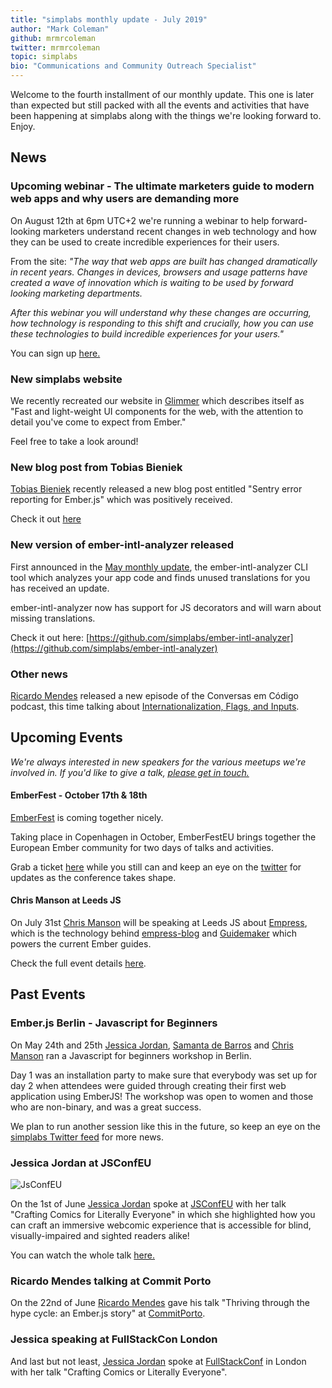 ```yaml
---
title: "simplabs monthly update - July 2019"
author: "Mark Coleman"
github: mrmrcoleman
twitter: mrmrcoleman
topic: simplabs
bio: "Communications and Community Outreach Specialist"
---
```


Welcome to the fourth installment of our monthly update. This one is later than expected but still packed with all the events and activities that have been happening at simplabs along with the things we're looking forward to. Enjoy.

<!--break-->

## News

### Upcoming webinar - The ultimate marketers guide to modern web apps and why users are demanding more

On August 12th at 6pm UTC+2 we're running a webinar to help forward-looking marketers understand recent changes in web technology and how they can be used to create incredible experiences for their users.

From the site: _"The way that web apps are built has changed dramatically in recent years. Changes in devices, browsers and usage patterns have created a wave of innovation which is waiting to be used by forward looking marketing departments._

_After this webinar you will understand why these changes are occurring, how technology is responding to this shift and crucially, how you can use these technologies to build incredible experiences for your users."_

You can sign up [here.](https://simplabs.com/webinars/modern-web/)

### New simplabs website

We recently recreated our website in [Glimmer](https://glimmerjs.com/) which describes itself as "Fast and light-weight UI components for the web, with the attention to detail you've come to expect from Ember."

Feel free to take a look around!

### New blog post from Tobias Bieniek

[Tobias Bieniek](https://twitter.com/TobiasBieniek) recently released a new blog post entitled "Sentry error reporting for Ember.js" which was positively received.

Check it out [here](https://simplabs.com/blog/2019/07/15/sentry-and-ember/)

### New version of ember-intl-analyzer released

First announced in the [May monthly update](https://simplabs.com/blog/2019/05/10/may-monthly-update), the ember-intl-analyzer CLI tool which analyzes your app code and finds unused translations for you has received an update.

ember-intl-analyzer now has support for JS decorators and will warn about missing translations.

Check it out here: [https://github.com/simplabs/ember-intl-analyzer](https://github.com/simplabs/ember-intl-analyzer)

### Other news

[Ricardo Mendes](https://twitter.com/locks) released a new episode of the Conversas em Código podcast, this time talking about [Internationalization, Flags, and Inputs](https://trello.com/c/8W25cdsV/28-episode-19-of-locks-portuguese-podcast).

## Upcoming Events

_We're always interested in new speakers for the various meetups we're involved in. If you'd like to give a talk, [please get in touch.](/contact/)_

#### EmberFest - October 17th & 18th

[EmberFest](https://emberfest.eu/) is coming together nicely.

Taking place in Copenhagen in October, EmberFestEU brings together the European Ember community for two days of talks and activities.

Grab a ticket [here](https://emberfest.eu/) while you still can and keep an eye on the [twitter](https://twitter.com/EmberFest) for updates as the conference takes shape.

#### Chris Manson at Leeds JS

On July 31st [Chris Manson](https://twitter.com/real_ate/) will be speaking at Leeds JS about [Empress](https://github.com/empress), which is the technology behind [empress-blog](https://github.com/empress/empress-blog) and [Guidemaker](https://github.com/empress/guidemaker) which powers the current Ember guides.

Check the full event details [here](https://leedsjs.com/events/2019-07-31/).

## Past Events

### Ember.js Berlin - Javascript for Beginners

On May 24th and 25th [Jessica Jordan](https://twitter.com/jjordan_dev), [Samanta de Barros](https://twitter.com/sami_dbc) and [Chris Manson](https://twitter.com/real_ate/) ran a Javascript for beginners workshop in Berlin.

Day 1 was an installation party to make sure that everybody was set up for day 2 when attendees were guided through creating their first web application using EmberJS! The workshop was open to women and those who are non-binary, and was a great success.

We plan to run another session like this in the future, so keep an eye on the [simplabs Twitter feed](https://twitter.com/simplabs) for more news.

### Jessica Jordan at JSConfEU

![JsConfEU](/assets/images/posts/2019-05-10-may-monthly-update/jsconfeu.png)

On the 1st of June [Jessica Jordan](https://twitter.com/jjordan_dev) spoke at [JSConfEU](https://2019.jsconf.eu/) with her talk "Crafting Comics for Literally Everyone" in which she highlighted how you can craft an immersive webcomic experience that is accessible for blind, visually-impaired and sighted readers alike!

You can watch the whole talk [here.](https://www.youtube.com/watch?v=BPmuR4mAQaw)

### Ricardo Mendes talking at Commit Porto

On the 22nd of June [Ricardo Mendes](https://twitter.com/locks) gave his talk "Thriving through the hype cycle: an Ember.js story" at [CommitPorto](https://commitporto.com/).

### Jessica speaking at FullStackCon London

And last but not least, [Jessica Jordan](https://twitter.com/jjordan_dev) spoke at [FullStackConf](https://skillsmatter.com/conferences/11213-fullstack-london-2019-the-conference-on-javascript-node-and-internet-of-things) in London with her talk "Crafting Comics or Literally Everyone".
